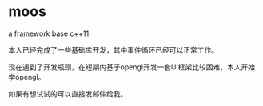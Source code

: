 # moos




a framework base c++11

本人已经完成了一些基础库开发，其中事件循环已经可以正常工作。


现在遇到了开发瓶颈，在短期内基于opengl开发一套UI框架比较困难，本人开始学opengl。

如果有想试试的可以直接发邮件给我。


